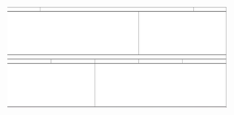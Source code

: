 ![screenshort](https://github.com/Dhruvikankadiya1337/HTML-N/blob/1f5520fa739759dbffa10b820afb2aeb02f991cc/wirefram/Screenshot%202024-12-17%20104814.png)
